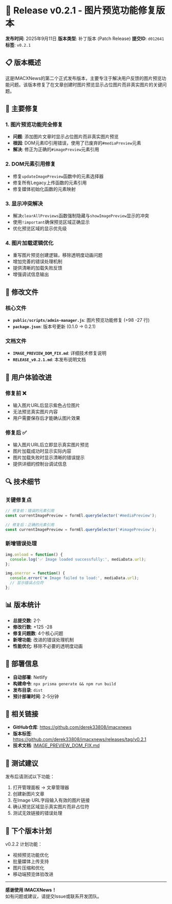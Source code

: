 # 🚀 Release v0.2.1 - 图片预览功能修复版本

**发布时间**: 2025年9月11日
**版本类型**: 补丁版本 (Patch Release)
**提交ID**: `d012641`
**标签**: `v0.2.1`

## 📋 版本概述

这是IMACXNews的第二个正式发布版本，主要专注于解决用户反馈的图片预览功能问题。该版本修复了在文章创建时图片预览显示占位图片而非真实图片的关键问题。

## 🔧 主要修复

### 1. 图片预览功能完全修复
- **问题**: 添加图片文章时显示占位图片而非真实图片预览
- **根因**: DOM元素ID引用错误，使用了已废弃的`#mediaPreview`元素
- **解决**: 修正为正确的`#imagePreview`元素引用

### 2. DOM元素引用修复
- 修复`updateImagePreview`函数中的元素选择器
- 修复所有Legacy上传函数的元素引用
- 修复媒体初始化函数的元素映射

### 3. 显示冲突解决
- 解决`clearAllPreviews`函数强制隐藏与`showImagePreview`显示的冲突
- 使用`!important`确保预览区域正确显示
- 优化预览区域的显示优先级

### 4. 图片加载逻辑优化
- 重写图片预览创建逻辑，移除透明度动画问题
- 增加完善的错误处理机制
- 提供清晰的加载失败反馈
- 增强调试信息输出

## 📁 修改文件

### 核心文件
- **`public/scripts/admin-manager.js`**: 图片预览功能修复 (+98 -27 行)
- **`package.json`**: 版本号更新 (0.1.0 → 0.2.1)

### 文档文件  
- **`IMAGE_PREVIEW_DOM_FIX.md`**: 详细技术修复说明
- **`RELEASE_v0.2.1.md`**: 本发布说明文档

## 🎯 用户体验改进

### 修复前 ❌
- 输入图片URL后显示紫色占位图片
- 无法预览真实图片内容
- 用户需要保存后才能确认图片效果

### 修复后 ✅  
- 输入图片URL后立即显示真实图片预览
- 图片加载成功时显示实际内容
- 图片加载失败时显示清晰的错误提示
- 提供详细的控制台调试信息

## 🔍 技术细节

### 关键修复点
```javascript
// 修复前：错误的元素引用
const currentImagePreview = formEl.querySelector('#mediaPreview');

// 修复后：正确的元素引用  
const currentImagePreview = formEl.querySelector('#imagePreview');
```

### 新增错误处理
```javascript
img.onload = function() {
  console.log('✅ Image loaded successfully:', mediaData.url);
};

img.onerror = function() {
  console.error('❌ Image failed to load:', mediaData.url);
  // 显示错误占位符
};
```

## 📊 版本统计

- **总提交数**: 2个
- **修改行数**: +125 -28
- **修复问题数**: 4个核心问题  
- **新增功能**: 改进的错误处理机制
- **性能优化**: 移除不必要的透明度动画

## 🚀 部署信息

- **自动部署**: Netlify
- **构建命令**: `npx prisma generate && npm run build`
- **发布目录**: `dist`
- **预计部署时间**: 2-5分钟

## 🔗 相关链接

- **GitHub仓库**: https://github.com/derek33808/imacxnews
- **版本标签**: https://github.com/derek33808/imacxnews/releases/tag/v0.2.1
- **技术文档**: [IMAGE_PREVIEW_DOM_FIX.md](./IMAGE_PREVIEW_DOM_FIX.md)

## 📝 测试建议

发布后请测试以下功能：
1. 打开管理面板 → 文章管理器
2. 创建新图片文章
3. 在Image URL字段输入有效的图片链接
4. 确认预览区域显示真实图片而非占位符
5. 测试无效链接的错误处理

## 🎉 下个版本计划

v0.2.2 计划功能：
- 视频预览功能优化
- 批量媒体上传支持  
- 图片压缩和优化
- 移动端预览体验改进

---

**感谢使用 IMACXNews！**  
如有问题或建议，请提交Issue或联系开发团队。
